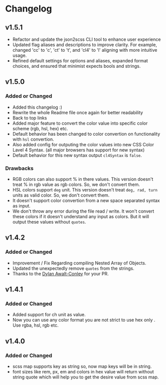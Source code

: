 # Changelog

## v1.5.1

- Refactor and update the json2scss CLI tool to enhance user experience
- Updated flag aliases and descriptions to improve clarity. For example, changed 'cc' to 'c', 'ct' to 't', and 'cl4' to 'l' aligning with more intuitive usage.
- Refined default settings for options and aliases, expanded format choices, and ensured that minimist expects bools and strings.

## v1.5.0

### Added or Changed

- Added this changelog :)
- Rewrite the whole Readme file once again for better readability
- Back to top links
- Added major feature to convert the color value into specific color scheme (rgb, hsl, hex) etc.
- Default behavior has been changed to color convertion on functionality with `hsl` convertion.
- Also added config for outputing the color values into new CSS Color Lavel 4 Syntax. (all major browsers has support for new syntax)
- Default behavior for this new syntax output `cl4Syntax` is `false`.

### Drawbacks

- RGB colors can also support % in there values. This version doesn't treat % in rgb value as rgb colors. So, we don't convert them.
- HSL colors support `deg` unit. This version doesn't treat `deg, rad, turn` units as valid color. So, we don't convert them.
- It doesn't support color convertion from a new space separated syntax as input.
- We don't throw any error during the file read / write. It won't convert these colors if it doesn't understand any input as colors. But it will output these values without `quotes`.

## v1.4.2

### Added or Changed

- Improvement / Fix Regarding compiling Nested Array of Objects.
- Updated the unexpectedly remove `quotes` from the strings.
- Thanks to the [Dylan Awalt-Conley](https://github.com/dawaltconley) for your PR.

## v1.4.1

### Added or Changed

- Added support for ch unit as value.
- Now you can use any color format you are not strict to use hex only . Use rgba, hsl, rgb etc.

## v1.4.0

### Added or Changed

- scss map supports key as string so, now map keys will be in string.
- font sizes like rem, px, em and colors in hex value will return without string quote which will help you to get the desire value from scss map.
